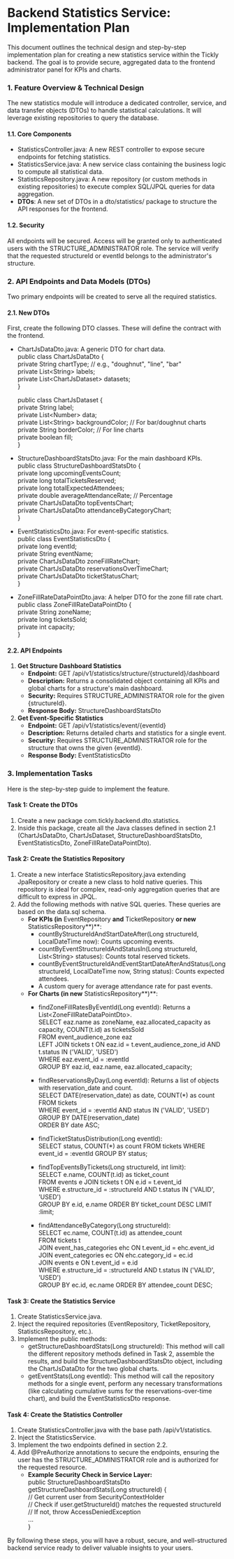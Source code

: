 # **Backend Statistics Service: Implementation Plan**

This document outlines the technical design and step-by-step implementation plan for creating a new statistics service
within the Tickly backend. The goal is to provide secure, aggregated data to the frontend administrator panel for KPIs
and charts.

### **1\. Feature Overview & Technical Design**

The new statistics module will introduce a dedicated controller, service, and data transfer objects (DTOs) to handle
statistical calculations. It will leverage existing repositories to query the database.

#### **1.1. Core Components**

* StatisticsController.java: A new REST controller to expose secure endpoints for fetching statistics.
* StatisticsService.java: A new service class containing the business logic to compute all statistical data.
* StatisticsRepository.java: A new repository (or custom methods in existing repositories) to execute complex SQL/JPQL
  queries for data aggregation.
* **DTOs**: A new set of DTOs in a dto/statistics/ package to structure the API responses for the frontend.

#### **1.2. Security**

All endpoints will be secured. Access will be granted only to authenticated users with the STRUCTURE\_ADMINISTRATOR
role. The service will verify that the requested structureId or eventId belongs to the administrator's structure.

### **2\. API Endpoints and Data Models (DTOs)**

Two primary endpoints will be created to serve all the required statistics.

#### **2.1. New DTOs**

First, create the following DTO classes. These will define the contract with the frontend.

* ChartJsDataDto.java: A generic DTO for chart data.  
  public class ChartJsDataDto {  
  private String chartType; // e.g., "doughnut", "line", "bar"  
  private List\<String\> labels;  
  private List\<ChartJsDataset\> datasets;  
  }

  public class ChartJsDataset {  
  private String label;  
  private List\<Number\> data;  
  private List\<String\> backgroundColor; // For bar/doughnut charts  
  private String borderColor; // For line charts  
  private boolean fill;  
  }

* StructureDashboardStatsDto.java: For the main dashboard KPIs.  
  public class StructureDashboardStatsDto {  
  private long upcomingEventsCount;  
  private long totalTicketsReserved;  
  private long totalExpectedAttendees;  
  private double averageAttendanceRate; // Percentage  
  private ChartJsDataDto topEventsChart;  
  private ChartJsDataDto attendanceByCategoryChart;  
  }

* EventStatisticsDto.java: For event-specific statistics.  
  public class EventStatisticsDto {  
  private long eventId;  
  private String eventName;  
  private ChartJsDataDto zoneFillRateChart;  
  private ChartJsDataDto reservationsOverTimeChart;  
  private ChartJsDataDto ticketStatusChart;  
  }

* ZoneFillRateDataPointDto.java: A helper DTO for the zone fill rate chart.  
  public class ZoneFillRateDataPointDto {  
  private String zoneName;  
  private long ticketsSold;  
  private int capacity;  
  }

#### **2.2. API Endpoints**

1. **Get Structure Dashboard Statistics**
    * **Endpoint:** GET /api/v1/statistics/structure/{structureId}/dashboard
    * **Description:** Returns a consolidated object containing all KPIs and global charts for a structure's main
      dashboard.
    * **Security:** Requires STRUCTURE\_ADMINISTRATOR role for the given {structureId}.
    * **Response Body:** StructureDashboardStatsDto
2. **Get Event-Specific Statistics**
    * **Endpoint:** GET /api/v1/statistics/event/{eventId}
    * **Description:** Returns detailed charts and statistics for a single event.
    * **Security:** Requires STRUCTURE\_ADMINISTRATOR role for the structure that owns the given {eventId}.
    * **Response Body:** EventStatisticsDto

### **3\. Implementation Tasks**

Here is the step-by-step guide to implement the feature.

#### **Task 1: Create the DTOs**

1. Create a new package com.tickly.backend.dto.statistics.
2. Inside this package, create all the Java classes defined in section 2.1 (ChartJsDataDto, ChartJsDataset,
   StructureDashboardStatsDto, EventStatisticsDto, ZoneFillRateDataPointDto).

#### **Task 2: Create the Statistics Repository**

1. Create a new interface StatisticsRepository.java extending JpaRepository or create a new class to hold native
   queries. This repository is ideal for complex, read-only aggregation queries that are difficult to express in JPQL.
2. Add the following methods with native SQL queries. These queries are based on the data.sql schema.
    * **For KPIs (in** EventRepository **and** TicketRepository **or new** StatisticsRepository**)**:
        * countByStructureIdAndStartDateAfter(Long structureId, LocalDateTime now): Counts upcoming events.
        * countByEventStructureIdAndStatusIn(Long structureId, List\<String\> statuses): Counts total reserved tickets.
        * countByEventStructureIdAndEventStartDateAfterAndStatus(Long structureId, LocalDateTime now, String status):
          Counts expected attendees.
        * A custom query for average attendance rate for past events.
    * **For Charts (in new** StatisticsRepository**)**:
        * findZoneFillRatesByEventId(Long eventId): Returns a List\<ZoneFillRateDataPointDto\>.  
          SELECT eaz.name as zoneName, eaz.allocated\_capacity as capacity, COUNT(t.id) as ticketsSold  
          FROM event\_audience\_zone eaz  
          LEFT JOIN tickets t ON eaz.id \= t.event\_audience\_zone\_id AND t.status IN ('VALID', 'USED')  
          WHERE eaz.event\_id \= :eventId  
          GROUP BY eaz.id, eaz.name, eaz.allocated\_capacity;

        * findReservationsByDay(Long eventId): Returns a list of objects with reservation\_date and count.  
          SELECT DATE(reservation\_date) as date, COUNT(\*) as count  
          FROM tickets  
          WHERE event\_id \= :eventId AND status IN ('VALID', 'USED')  
          GROUP BY DATE(reservation\_date)  
          ORDER BY date ASC;

        * findTicketStatusDistribution(Long eventId):  
          SELECT status, COUNT(\*) as count FROM tickets WHERE event\_id \= :eventId GROUP BY status;

        * findTopEventsByTickets(Long structureId, int limit):  
          SELECT e.name, COUNT(t.id) as ticket\_count  
          FROM events e JOIN tickets t ON e.id \= t.event\_id  
          WHERE e.structure\_id \= :structureId AND t.status IN ('VALID', 'USED')  
          GROUP BY e.id, e.name ORDER BY ticket\_count DESC LIMIT :limit;

        * findAttendanceByCategory(Long structureId):  
          SELECT ec.name, COUNT(t.id) as attendee\_count  
          FROM tickets t  
          JOIN event\_has\_categories ehc ON t.event\_id \= ehc.event\_id  
          JOIN event\_categories ec ON ehc.category\_id \= ec.id  
          JOIN events e ON t.event\_id \= e.id  
          WHERE e.structure\_id \= :structureId AND t.status IN ('VALID', 'USED')  
          GROUP BY ec.id, ec.name ORDER BY attendee\_count DESC;

#### **Task 3: Create the Statistics Service**

1. Create StatisticsService.java.
2. Inject the required repositories (EventRepository, TicketRepository, StatisticsRepository, etc.).
3. Implement the public methods:
    * getStructureDashboardStats(Long structureId): This method will call the different repository methods defined in
      Task 2, assemble the results, and build the StructureDashboardStatsDto object, including the ChartJsDataDto for
      the two global charts.
    * getEventStats(Long eventId): This method will call the repository methods for a single event, perform any
      necessary transformations (like calculating cumulative sums for the reservations-over-time chart), and build the
      EventStatisticsDto response.

#### **Task 4: Create the Statistics Controller**

1. Create StatisticsController.java with the base path /api/v1/statistics.
2. Inject the StatisticsService.
3. Implement the two endpoints defined in section 2.2.
4. Add @PreAuthorize annotations to secure the endpoints, ensuring the user has the STRUCTURE\_ADMINISTRATOR role and is
   authorized for the requested resource.
    * **Example Security Check in Service Layer:**  
      public StructureDashboardStatsDto getStructureDashboardStats(Long structureId) {  
      // Get current user from SecurityContextHolder  
      // Check if user.getStructureId() matches the requested structureId  
      // If not, throw AccessDeniedException  
      ...  
      }

By following these steps, you will have a robust, secure, and well-structured backend service ready to deliver valuable
insights to your users.